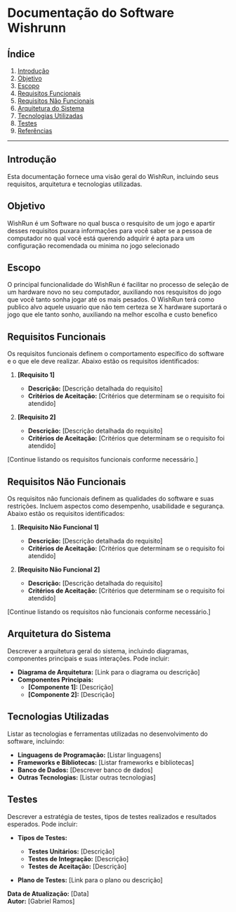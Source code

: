 # Documentação do Software Wishrunn

## Índice

1. [Introdução](#introdução)
2. [Objetivo](#objetivo)
3. [Escopo](#escopo)
4. [Requisitos Funcionais](#requisitos-funcionais)
5. [Requisitos Não Funcionais](#requisitos-não-funcionais)
6. [Arquitetura do Sistema](#arquitetura-do-sistema)
7. [Tecnologias Utilizadas](#tecnologias-utilizadas)
8. [Testes](#testes)
9. [Referências](#referências)

---

## Introdução

Esta documentação fornece uma visão geral do WishRun, incluindo seus requisitos, arquitetura e tecnologias utilizadas.

## Objetivo

WishRun é um Software no qual busca o resquisito de um jogo e apartir desses requisitos puxara informações para você saber se a pessoa de computador no qual você está querendo adquirir é apta para um configuração recomendada ou minima no jogo selecionado

## Escopo

O principal funcionalidade do WishRun é facilitar no processo de seleção de um hardware novo no seu computador, auxiliando nos resquisitos do jogo que você tanto sonha jogar até os mais pesados. O WishRun terá como publico alvo aquele usuario que não tem certeza se X hardware suportará o jogo que ele tanto sonho, auxiliando na melhor escolha e custo benefico

## Requisitos Funcionais

Os requisitos funcionais definem o comportamento específico do software e o que ele deve realizar. Abaixo estão os requisitos identificados:

1. **[Requisito 1]**
   - **Descrição:** [Descrição detalhada do requisito]
   - **Critérios de Aceitação:** [Critérios que determinam se o requisito foi atendido]

2. **[Requisito 2]**
   - **Descrição:** [Descrição detalhada do requisito]
   - **Critérios de Aceitação:** [Critérios que determinam se o requisito foi atendido]

[Continue listando os requisitos funcionais conforme necessário.]

## Requisitos Não Funcionais

Os requisitos não funcionais definem as qualidades do software e suas restrições. Incluem aspectos como desempenho, usabilidade e segurança. Abaixo estão os requisitos identificados:

1. **[Requisito Não Funcional 1]**
   - **Descrição:** [Descrição detalhada do requisito]
   - **Critérios de Aceitação:** [Critérios que determinam se o requisito foi atendido]

2. **[Requisito Não Funcional 2]**
   - **Descrição:** [Descrição detalhada do requisito]
   - **Critérios de Aceitação:** [Critérios que determinam se o requisito foi atendido]

[Continue listando os requisitos não funcionais conforme necessário.]

## Arquitetura do Sistema

Descrever a arquitetura geral do sistema, incluindo diagramas, componentes principais e suas interações. Pode incluir:

- **Diagrama de Arquitetura:** [Link para o diagrama ou descrição]
- **Componentes Principais:**
  - **[Componente 1]:** [Descrição]
  - **[Componente 2]:** [Descrição]

## Tecnologias Utilizadas

Listar as tecnologias e ferramentas utilizadas no desenvolvimento do software, incluindo:

- **Linguagens de Programação:** [Listar linguagens]
- **Frameworks e Bibliotecas:** [Listar frameworks e bibliotecas]
- **Banco de Dados:** [Descrever banco de dados]
- **Outras Tecnologias:** [Listar outras tecnologias]

## Testes

Descrever a estratégia de testes, tipos de testes realizados e resultados esperados. Pode incluir:

- **Tipos de Testes:**
  - **Testes Unitários:** [Descrição]
  - **Testes de Integração:** [Descrição]
  - **Testes de Aceitação:** [Descrição]

- **Plano de Testes:** [Link para o plano ou descrição]


**Data de Atualização:** [Data]  
**Autor:** [Gabriel Ramos]
